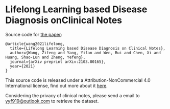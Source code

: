 # Lifelong Learning based Disease Diagnosis onClinical Notes

Source code for [the paper](https://arxiv.org/pdf/2103.00165.pdf):

```
@article{wang2021lifelong,
  title={Lifelong Learning based Disease Diagnosis on Clinical Notes},
  author={Wang, Zifeng and Yang, Yifan and Wen, Rui and Chen, Xi and Huang, Shao-Lun and Zheng, Yefeng},
  journal={arXiv preprint arXiv:2103.00165},
  year={2021}
}
```

This source code is released under a Attribution-NonCommercial 4.0 International
license, find out more about it [here](LICENSE).

Considering the privacy of clinical notes, please send a email to yyf919@outlook.com to retrieve the dataset.
